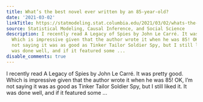 ```yaml
---
title: What’s the best novel ever written by an 85-year-old?
date: '2021-03-02'
linkTitle: https://statmodeling.stat.columbia.edu/2021/03/02/whats-the-best-novel-ever-written-by-an-85-year-old/
source: Statistical Modeling, Causal Inference, and Social Science
description: I recently read A Legacy of Spies by John Le Carré. It was pretty good.
  Which is impressive given that the author wrote it when he was 85! OK, I&#8217;m
  not saying it was as good as Tinker Tailor Soldier Spy, but I still liked it. It
  was done well, and if it featured some ...
disable_comments: true
---
```

I recently read A Legacy of Spies by John Le Carré. It was pretty good. Which is impressive given that the author wrote it when he was 85! OK, I&#8217;m not saying it was as good as Tinker Tailor Soldier Spy, but I still liked it. It was done well, and if it featured some ...